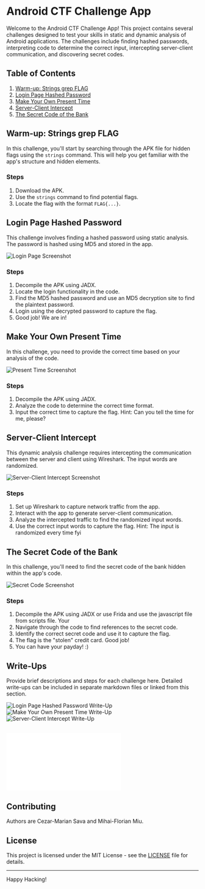 # Android CTF Challenge App

Welcome to the Android CTF Challenge App! This project contains several challenges designed to test your skills in static and dynamic analysis of Android applications. The challenges include finding hashed passwords, interpreting code to determine the correct input, intercepting server-client communication, and discovering secret codes.

## Table of Contents
1. [Warm-up: Strings grep FLAG](#warm-up-strings-grep-flag)
2. [Login Page Hashed Password](#login-page-hashed-password)
3. [Make Your Own Present Time](#make-your-own-present-time)
4. [Server-Client Intercept](#server-client-intercept)
5. [The Secret Code of the Bank](#the-secret-code-of-the-bank)

## Warm-up: Strings grep FLAG
In this challenge, you'll start by searching through the APK file for hidden flags using the `strings` command. This will help you get familiar with the app's structure and hidden elements.

### Steps
1. Download the APK.
2. Use the `strings` command to find potential flags.
3. Locate the flag with the format `FLAG{...}`.

## Login Page Hashed Password
This challenge involves finding a hashed password using static analysis. The password is hashed using MD5 and stored in the app.

![Login Page Screenshot](Screenshots/Login_Page.png)

### Steps
1. Decompile the APK using JADX.
2. Locate the login functionality in the code.
3. Find the MD5 hashed password and use an MD5 decryption site to find the plaintext password.
4. Login using the decrypted password to capture the flag.
5. Good job! We are in!

## Make Your Own Present Time
In this challenge, you need to provide the correct time based on your analysis of the code.

![Present Time Screenshot](Screenshots/Time_Page.png)

### Steps
1. Decompile the APK using JADX.
2. Analyze the code to determine the correct time format.
3. Input the correct time to capture the flag.
Hint: Can you tell the time for me, please?

## Server-Client Intercept
This dynamic analysis challenge requires intercepting the communication between the server and client using Wireshark. The input words are randomized.

![Server-Client Intercept Screenshot](Screenshots/Apple_Page.png)

### Steps
1. Set up Wireshark to capture network traffic from the app.
2. Interact with the app to generate server-client communication.
3. Analyze the intercepted traffic to find the randomized input words.
4. Use the correct input words to capture the flag.
Hint: The input is randomized every time fyi

## The Secret Code of the Bank
In this challenge, you'll need to find the secret code of the bank hidden within the app's code.

![Secret Code Screenshot](Screenshots/Card_Page.png)

### Steps
1. Decompile the APK using JADX or use Frida and use the javascript file from scripts file. Your
2. Navigate through the code to find references to the secret code.
3. Identify the correct secret code and use it to capture the flag.
4. The flag is the "stolen" credit card. Good job! 
5. You can have your payday! :)


## Write-Ups
Provide brief descriptions and steps for each challenge here. Detailed write-ups can be included in separate markdown files or linked from this section.

![Login Page Hashed Password Write-Up](Screenshots/Login_decomp.png)
![Make Your Own Present Time Write-Up](Screenshots/Time.png)
![Server-Client Intercept Write-Up](Screenshots/Wireshark.png)
## ![The Secret Code of the Bank Write-Up](path/to/secret_code_writeup.md)

## Contributing
Authors are Cezar-Marian Sava and Mihai-Florian Miu.

## License
This project is licensed under the MIT License - see the [LICENSE](LICENSE) file for details.

---

Happy Hacking!
